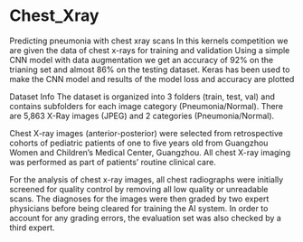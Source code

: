 # Chest_Xray
Predicting pneumonia with chest xray scans
In this kernels competition we are given the data of chest x-rays for training and validation
Using a simple CNN model with data augmentation we get an accuracy of 92% on the trianing set and almost 86% on the testing dataset.
Keras has been used to make the CNN model
and results of the model loss and accuracy are plotted

Dataset Info
The dataset is organized into 3 folders (train, test, val) and contains subfolders for each image category (Pneumonia/Normal). There are 5,863 X-Ray images (JPEG) and 2 categories (Pneumonia/Normal).

Chest X-ray images (anterior-posterior) were selected from retrospective cohorts of pediatric patients of one to five years old from Guangzhou Women and Children’s Medical Center, Guangzhou. All chest X-ray imaging was performed as part of patients’ routine clinical care.

For the analysis of chest x-ray images, all chest radiographs were initially screened for quality control by removing all low quality or unreadable scans. The diagnoses for the images were then graded by two expert physicians before being cleared for training the AI system. In order to account for any grading errors, the evaluation set was also checked by a third expert.
